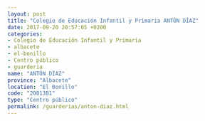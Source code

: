 ```yaml
---
layout: post
title: "Colegio de Educación Infantil y Primaria ANTÓN DÍAZ"
date: 2017-09-20 20:57:05 +0200
categories:
- Colegio de Educación Infantil y Primaria
- albacete
- el-bonillo
- Centro público
- guarderia
name: "ANTÓN DÍAZ"
province: "Albacete"
location: "El Bonillo"
code: "2001381"
type: "Centro público"
permalink: /guarderias/anton-diaz.html
---
```

